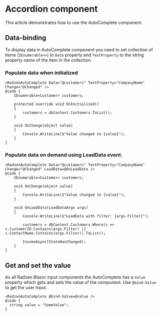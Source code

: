 # Accordion component
This article demonstrates how to use the AutoComplete component.
 
## Data-binding
To display data in AutoComplete component you need to set collection of items (`IEnumerable<>`) to `Data` property and `TextProperty` to the string property name of the item in the collection.

### Populate data when initialized

```
<RadzenAutoComplete Data="@customers" TextProperty="CompanyName" Change="@Changed" />
@code {
    IEnumerable<Customer> customers;

    protected override void OnInitialized()
    {
        customers = dbContext.Customers.ToList();
    }

    void OnChange(object value)
    {
        Console.WriteLine($"Value changed to {value}");
    }
}
```

### Populate data on demand using LoadData event.

```
<RadzenAutoComplete Data="@customers" TextProperty="CompanyName" Change="@Changed" LoadData=@OnLoadData />
@code {
    IEnumerable<Customer> customers;

    void OnChange(object value)
    {
        Console.WriteLine($"Value changed to {value}");
    }

    void OnLoadData(LoadDataArgs args)
    {
        Console.WriteLine($"LoadData with filter: {args.Filter}");

        customers = dbContext.Customers.Where(c => c.CustomerID.Contains(args.Filter) || c.ContactName.Contains(args.Filter)).ToList();

        InvokeAsync(StateHasChanged);
    }
}
```

## Get and set the value
As all Radzen Blazor input components the AutoComplete has a `Value` property which gets and sets the value of the component.
Use `@bind-Value` to get the user input.

```
<RadzenAutoComplete @bind-Value=@value />
@code {
  string value = "SomeValue";
}
```